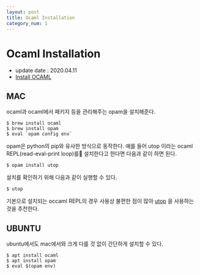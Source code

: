 ```yaml
---
layout: post
title: Ocaml Installation
category_num: 1
---
```


# Ocaml Installation

- update date : 2020.04.11
- [Install OCAML](<https://ocaml.org/docs/install.html>)

## MAC

ocaml과 ocaml에서 패키지 등을 관리해주는 opam을 설치해준다.

```
$ brew install ocaml
$ brew install opam
$ eval `opam config env`
```

opam은 python의 pip와 유사한 방식으로 동작한다. 예를 들어 utop 이라는 ocaml REPL(read-eval-print loop)를 설치한다고 한다면 다음과 같이 하면 된다.

```
$ opam install utop
```

설치를 확인하기 위해 다음과 같이 실행할 수 있다.

```
$ utop
```

기본으로 설치되는 occaml REPL의 경우 사용상 불편한 점이 많아 [utop](<https://opam.ocaml.org/blog/about-utop/>) 을 사용하는 것을 추천한다.

## UBUNTU

ubuntu에서도 mac에서와 크게 다를 것 없이 간단하게 설치할 수 있다.

```
$ apt install ocaml
$ apt install opam
$ eval $(opam env)
```
